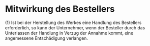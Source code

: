 # Mitwirkung des Bestellers

(1) Ist bei der Herstellung des Werkes eine Handlung des Bestellers erforderlich, so kann der Unternehmer, wenn der Besteller durch das Unterlassen der Handlung in Verzug der Annahme kommt, eine angemessene Entschädigung verlangen.